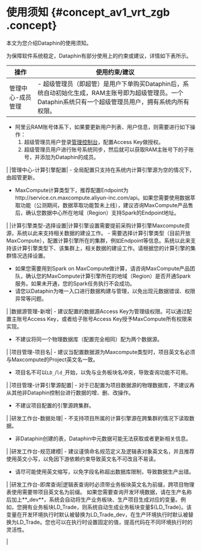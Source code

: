 # 使用须知 {#concept_av1_vrt_zgb .concept}

本文为您介绍Dataphin的使用须知。

为保障软件系统稳定，Dataphin有部分使用上的约束或建议，详情如下表所示。

|操作|使用约束/建议|
|--|-------|
|管理中心-成员管理| -   超级管理员（即超管）是用户下单购买Dataphin后，系统自动初始化生成，RAM主账号即为超级管理员。一个Dataphin系统只有一个超级管理员用户，拥有系统内所有权限。
-   阿里云RAM账号体系下，如果要更新用户列表、用户信息，则需要进行如下操作：
    1.  超级管理员用户登录[管理控制台](../../../../cn.zh-CN/用户指南/界面引导/管理控制台.md#)，配置Access Key做授权。
    2.  超级管理员用户进行账号系统同步，然后就可以获取RAM主账号下的子账号，并添加为Dataphin的成员。

 |
|管理中心-计算引擎配置| -   全局配置只支持在系统内计算引擎源为空的情况下，由超管更新。
-   MaxCompute计算类型下，推荐配置Endpoint为http://service.cn.maxcompute.aliyun-inc.com/api。如果您需要使用数据萃取功能（公测期间，数据萃取功能暂未上线），建议咨询MaxCompute产品售后，确认您数据中心所在地域（Region）支持Spark的Endpoint地址。

 |
|计算引擎类型-选择设置|计算引擎设置需要提前采购计算引擎Maxcompute资源，系统以此来支持相关数据的建设工作。 -   需要选择计算引擎类型（目前开放MaxCompute），配置计算引擎所在的集群，例如Endpoint等信息。系统以此来支持该计算引擎类型下、该集群上，相关数据的建设工作。请根据您的计算引擎的集群情况选择设置。
-   如果您需要用到Spark on MaxCompute做计算，请咨询MaxCompute产品团队，确认您的MaxCompute计算引擎所在的地域（Region）是否开通Spark服务。如果未开通，您的Spark任务执行不会成功。
-   请您以Dataphin为唯一入口进行数据构建与管理，以免出现元数据错误、权限异常等问题。

 |
|数据源管理-新增| -   建议配置的数据源Access Key为管理级权限。可以通过配置主账号Access Key，或者给子账号Access Key授予MaxCompute所有权限来实现。
-   不建议将同一个物理数据库（配置完全相同）配为两个数据源。

 |
|项目管理-项目名| -   建议当配置数据源为Maxcompute类型时，项目英文名必须与Maxcompute的Project英文名一致。
-   项目名不可以`LD_`/`ld_`开始，以免与业务板块名冲突，导致查询功能不可用。

 |
|项目管理-计算引擎源配置| -   对于已配置为项目数据源的物理数据库，不建议再从其他非Dataphin控制台进行数据的增、删、改操作。
-   不建议项目配置的引擎源跨集群。

 |
|研发工作台-数据处理| -   不支持项目所属的计算引擎源在跨集群的情况下读取数据。
-   非Dataphin创建的表，Dataphin中元数据可能无法获取或者更新相关信息。

 |
|研发工作台-规范建模| -   建议谨慎命名规范定义及逻辑表对象英文名，并且推荐使用英文小写，以免因下游依赖约束导致英文名不可改且不易读。
-   请尽可能使用英文缩写，以免字段名称超出数据库限制，导致数据生产出错。

 |
|研发工作台-即席查询|逻辑表查询时必须带业务板块英文名为前缀，跨项目物理表使用需要带项目英文名为前缀。 如果您需要查询开发环境数据，请在生产名称后加上**\_dev**，系统会自动将生产业务板块、生产项目生成对应的变量。例如，您拥有业务板块LD\_Trade，则系统自动生成业务板块变量$\{LD\_Trade\}。该变量在开发环境执行时默认被替换为LD\_Trade\_dev，在生产环境执行时默认被替换为LD\_Trade。您也可以在执行时设置固定的值，提高代码在不同环境执行时的灵活性。

 |

